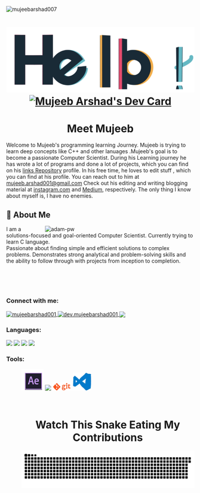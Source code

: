 <p align="left"> <img src="https://komarev.com/ghpvc/?username=mujeebarshad007&label=Profile%20views&color=0e75b6&style=flat" alt="mujeebarshad007" /> </p>

<h1 align="center"> <img src="https://github.com/dheerajkotwani/dheerajkotwani/blob/master/hello.gif" alt="hello-gif"> <a href="https://app.daily.dev/mujeebarshad7"><img src="https://api.daily.dev/devcards/v2/EwK1X4sRuow14CFxnpQ5a.png?type=default&r=6le" width="200" alt="Mujeeb Arshad's Dev Card"/></a>


<h1 align="center">Meet Mujeeb</h1>

Welcome to Mujeeb's programming learning Journey. Mujeeb is trying to learn deep concepts like C++ and other lanuages .Mujeeb's goal is to become a passionate Computer Scientist. During his Learning journey he has wrote a lot of programs and done a lot of projects, which you can find on his [links Repository](https://github.com/mujeebarshad007?tab=repositories) profile. In his free time, he loves to edit stuff , which you can find at his profile. You can reach out to him at mujeeb.arshad001@gmail.com Check out his editing and writing blogging material at [instagram.com](https://www.instagram.com/niko__mp4/) and [Medium](https://medium.com/@mujeeb.arshad001), respectively.
The only thing I know about myself is, I have no enemies.




## 🧐 About Me
 <img align="right" width="400px"  src="https://user-images.githubusercontent.com/74038190/235224431-e8c8c12e-6826-47f1-89fb-2ddad83b3abf.gif" alt="adam-pw" />

I am a solutions-focused and goal-oriented Computer Scientist. Currently trying to learn C language. <br>Passionate about finding simple
and efficient solutions to complex problems. Demonstrates strong analytical and problem-solving skills and the
ability to follow through with projects from inception to completion.

<br>
<br>
<br>



<h3 align="left">Connect with me:</h3>
<p align="left">
<!-- Medium Logo -->
<a href="https://medium.com/@mujeebarshad001" target="_blank">
  <img align="center" src="https://raw.githubusercontent.com/rahuldkjain/github-profile-readme-generator/master/src/images/icons/Social/medium.svg" alt="mujeebarshad001" height="30" width="40" />
</a>
<!-- Dev.to Logo -->
<a href="https://dev.to/dev.mujeebarshad001" target="_blank">
  <img align="center" src="https://raw.githubusercontent.com/rahuldkjain/github-profile-readme-generator/master/src/images/icons/Social/devto.svg" alt="dev.mujeebarshad001" height="30" width="40" />
</a>
<a href="https://linkedin.com/in/mujeebarshad001" target="blank"><img align="center" src="https://user-images.githubusercontent.com/74038190/235294012-0a55e343-37ad-4b0f-924f-c8431d9d2483.gif" width="60" /></a>
</p>















<h3 align="left">Languages:</h3>
<p align="left"> 
<img src="https://github.com/Anmol-Baranwal/Cool-GIFs-For-GitHub/assets/74038190/e0d299f2-767c-4c21-bd49-90f2a19f1a78" width="100">
 <img src="https://user-images.githubusercontent.com/74038190/212257472-08e52665-c503-4bd9-aa20-f5a4dae769b5.gif" width="100">
<img src="https://github.com/Anmol-Baranwal/Cool-GIFs-For-GitHub/assets/74038190/29fd6286-4e7b-4d6c-818f-c4765d5e39a9" width="70">
<img src="https://github.com/Anmol-Baranwal/Cool-GIFs-For-GitHub/assets/74038190/67f477ed-6624-42da-99f0-1a7b1a16eecb" width="70">


</a>
    </p>
     <h3 align="left">  Tools:</h3>
<div style="display: inline-block; margin-left: 40px;">
    <img src="https://github.com/mujeebarshad007/Learn_With_Me/blob/main/gifs/after-effects.gif" alt="hello-gif" width="60">
    <img src="https://github.com/Anmol-Baranwal/Cool-GIFs-For-GitHub/assets/74038190/3fb2cdf6-8920-462e-87a4-95af376418aa" width="50">
        <img src="https://github.com/mujeebarshad007/Learn_With_Me/blob/main/gifs/github%20one.gif" width="50">
                <img src="https://github.com/mujeebarshad007/Learn_With_Me/blob/main/gifs/vscode.gif" width="50">




<p align="center">
<img src="https://github-readme-stats.vercel.app/api?username=mujeebarshad007&amp;theme=tokyonight&amp;hide_border=false&amp;include_all_commits=false&amp;count_private=false" alt="">
<img src="https://github-readme-streak-stats.herokuapp.com/?user=mujeebarshad007&amp;theme=tokyonight&amp;hide_border=false" alt="">
<img src="https://github-readme-stats.vercel.app/api/top-langs/?username=mujeebarshad007&amp;theme=tokyonight&amp;hide_border=false&amp;include_all_commits=false&amp;count_private=false&amp;layout=compact" alt="">






</p>
<h1 align="center">Watch This Snake Eating My Contributions</h1>


![snake gif](https://github.com/mujeebarshad007/mujeebarshad007/blob/output/github-snake-dark.svg)








  

